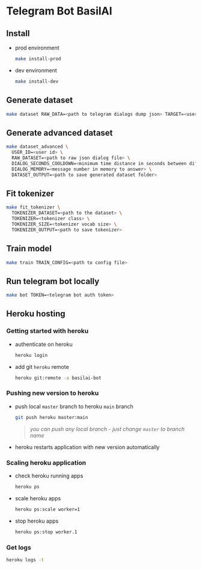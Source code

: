 # Telegram Bot BasilAI

## Install

- prod environment

    ```bash
    make install-prod
    ```

- dev environment

    ```bash
    make install-dev
    ```

## Generate dataset

```bash
make dataset RAW_DATA=<path to telegram dialogs dump json> TARGET=<user_id> DATASET=<path to csv file to save generated dataset>
```

## Generate advanced dataset

```bash
make dataset_advanced \
  USER_ID=<user id> \
  RAW_DATASET=<path to raw json dialog file> \
  DIALOG_SECONDS_COOLDOWN=<minimum time distance in seconds between different dialogs> \
  DIALOG_MEMORY=<message number in memory to answer> \
  DATASET_OUTPUT=<path to save generated dataset folder>
```

## Fit tokenizer

```bash
make fit_tokenizer \
  TOKENIZER_DATASET=<path to the dataset> \
  TOKENIZER=<tokenizer class> \
  TOKENIZER_SIZE=<tokenizer vocab size> \
  TOKENIZER_OUTPUT=<path to save tokenizer>
```

## Train model

```bash
make train TRAIN_CONFIG=<path to config file>
```

## Run telegram bot locally

```bash
make bot TOKEN=<telegram bot auth token>
```

## Heroku hosting

### Getting started with heroku

- authenticate on heroku

  ```bash
  heroku login
  ```

- add git `heroku` remote

  ```bash
  heroku git:remote -a basilai-bot
  ```
  
### Pushing new version to heroku

- push local `master` branch to heroku `main` branch

  ```bash
  git push heroku master:main
  ```
  
  > _you can push any local branch - just change `master` to branch name_

- heroku restarts application with new version automatically
  
### Scaling heroku application

- check heroku running apps

  ```bash
  heroku ps
  ```

- scale heroku apps

  ```bash
  heroku ps:scale worker=1
  ```

- stop heroku apps

  ```bash
  heroku ps:stop worker.1
  ```

### Get logs

```bash
heroku logs -t
```